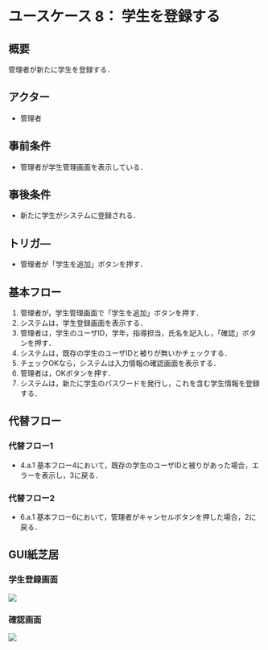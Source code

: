 # ユースケース 8： 学生を登録する

## 概要
管理者が新たに学生を登録する．

## アクター
- 管理者

## 事前条件
- 管理者が学生管理画面を表示している．

## 事後条件
- 新たに学生がシステムに登録される．

## トリガ―
- 管理者が「学生を追加」ボタンを押す．

## 基本フロー
1. 管理者が，学生管理画面で「学生を追加」ボタンを押す．
2. システムは，学生登録画面を表示する．
3. 管理者は，学生のユーザID，学年，指導担当，氏名を記入し，「確認」ボタンを押す．
4. システムは，既存の学生のユーザIDと被りが無いかチェックする．
5. チェックOKなら，システムは入力情報の確認画面を表示する．
6. 管理者は，OKボタンを押す．
7. システムは，新たに学生のパスワードを発行し，これを含む学生情報を登録する．

## 代替フロー
### 代替フロー1
- 4.a.1  基本フロー4において，既存の学生のユーザIDと被りがあった場合，エラーを表示し，3に戻る．
### 代替フロー2
- 6.a.1  基本フロー6において，管理者がキャンセルボタンを押した場合，2に戻る．

## GUI紙芝居
### 学生登録画面
<img src="gakuseitouroku.png">

### 確認画面
<img src="tourokukakunin.png">
